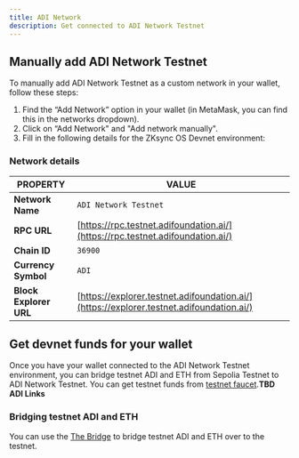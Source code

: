 ```yaml
---
title: ADI Network
description: Get connected to ADI Network Testnet
---
```


## Manually add ADI Network Testnet

To manually add ADI Network Testnet as a custom network in your wallet, follow these steps:

1. Find the “Add Network” option in your wallet (in MetaMask, you can find this in the networks dropdown).
1. Click on “Add Network" and "Add network manually".
1. Fill in the following details for the ZKsync OS Devnet environment:

### Network details

| **PROPERTY**                 | **VALUE**                                                                                     |
|------------------------------|-----------------------------------------------------------------------------------------------|
| **Network Name**             | `ADI Network Testnet`                                                                           |
| **RPC URL**                  | [https://rpc.testnet.adifoundation.ai/](https://rpc.testnet.adifoundation.ai/)   |
| **Chain ID**                 | `36900`                                                                                    |
| **Currency Symbol**          | `ADI`                                                                                        |
| **Block Explorer URL**       | [https://explorer.testnet.adifoundation.ai/](https://explorer.testnet.adifoundation.ai/) |

## Get devnet funds for your wallet

Once you have your wallet connected to the ADI Network Testnet environment,
you can bridge testnet ADI and ETH from Sepolia Testnet to ADI Network Testnet.
You can get testnet funds from [testnet faucet](/zksync-network/ecosystem/network-faucets#sepolia-faucets).**TBD ADI Links**

### Bridging testnet ADI and ETH

You can use the [The Bridge](https://bridge.testnet.adifoundation.ai/) to bridge testnet ADI and ETH over to the testnet.
